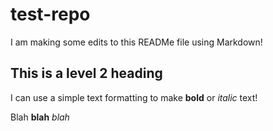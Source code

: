 # test-repo

I am making some edits to this READMe file using Markdown!

## This is a level 2 heading
I can use a simple text formatting to make **bold** or *italic* text!

Blah **blah** *blah*
